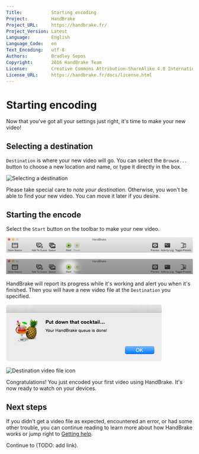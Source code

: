 ```yaml
---
Title:           Starting encoding
Project:         HandBrake
Project_URL:     https://handbrake.fr/
Project_Version: Latest
Language:        English
Language_Code:   en
Text_Encoding:   utf-8
Authors:         Bradley Sepos
Copyright:       2016 HandBrake Team
License:         Creative Commons Attribution-ShareAlike 4.0 International (CC BY-SA 4.0)
License_URL:     https://handbrake.fr/docs/license.html
---
```


Starting encoding
=================

Now that you've got all your settings just right, it's time to make your new video!

## Selecting a destination

`Destination` is where your new video will go. You can select the `Browse...` button to choose a new location and name, or type it directly in the box.

![Selecting a destination](../images/destination.png)

Please take special care to *note your destination*. Otherwise, you won't be able to find your new video. You can move it later if you desire.

## Starting the encode

Select the `Start` button on the toolbar to make your new video.

![Main window toolbar](../images/toolbar.png)

![Starting an encode](../images/start-button.png)

HandBrake will report its progress while it's working and alert you when it's finished. Then you will have a new video file at the `Destination` you specified.

![Encoding complete alert](../images/encode-complete.png)

![Destination video file icon](../images/destination-file-icon.png)

Congratulations! You just encoded your first video using HandBrake. It's now ready to watch on your devices.

## Next steps

If you didn't get a video file as expected, encountered an error, or had some other trouble, you can continue reading to learn more about how HandBrake works or jump right to [Getting help](../help/index.html).

Continue to (TODO: add link).
